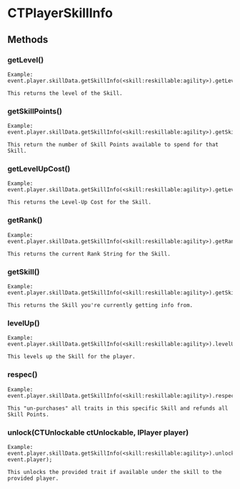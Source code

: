 # CTPlayerSkillInfo

## Methods

### getLevel()
```
Example:
event.player.skillData.getSkillInfo(<skill:reskillable:agility>).getLevel();

This returns the level of the Skill.
```


### getSkillPoints()
```
Example:
event.player.skillData.getSkillInfo(<skill:reskillable:agility>).getSkillPoints();

This return the number of Skill Points available to spend for that Skill.
```



### getLevelUpCost()
```
Example:
event.player.skillData.getSkillInfo(<skill:reskillable:agility>).getLevelUpCost();

This returns the Level-Up Cost for the Skill.
```


### getRank()
```
Example:
event.player.skillData.getSkillInfo(<skill:reskillable:agility>).getRank();

This returns the current Rank String for the Skill.
```


### getSkill()
```
Example:
event.player.skillData.getSkillInfo(<skill:reskillable:agility>).getSkill();

This returns the Skill you're currently getting info from.
```


### levelUp()
```
Example:
event.player.skillData.getSkillInfo(<skill:reskillable:agility>).levelUp();

This levels up the Skill for the player.
```



### respec()
```
Example:
event.player.skillData.getSkillInfo(<skill:reskillable:agility>).respec();

This "un-purchases" all traits in this specific Skill and refunds all Skill Points.
```



### unlock(CTUnlockable ctUnlockable, IPlayer player)
```
Example:
event.player.skillData.getSkillInfo(<skill:reskillable:agility>).unlock(<trait:reskillable:sidestep>, event.player);

This unlocks the provided trait if available under the skill to the provided player.
```